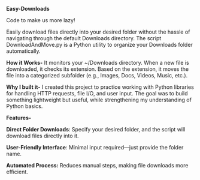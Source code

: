 **Easy-Downloads**

Code to make us more lazy!

Easily download files directly into your desired folder without the hassle of navigating through the default Downloads directory.
The script DownloadAndMove.py is a Python utility to organize your Downloads folder automatically.

**How it Works-**
  It monitors your ~/Downloads directory.
  When a new file is downloaded, it checks its extension.
  Based on the extension, it moves the file into a categorized subfolder (e.g., Images, Docs, Videos, Music, etc.).

**Why I built it-**
  I created this project to practice working with Python libraries for handling HTTP requests, file I/O, and user input. The goal was to build something lightweight but useful,   while strengthening my understanding of Python basics.

**Features-**

  **Direct Folder Downloads**: Specify your desired folder, and the script will download files directly into it.
  
  **User-Friendly Interface**: Minimal input required—just provide the folder name.
  
  **Automated Process:** Reduces manual steps, making file downloads more efficient.

